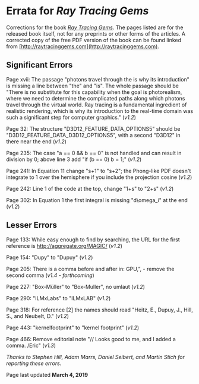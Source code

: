 # Errata for _Ray Tracing Gems_

Corrections for the book [_Ray Tracing Gems_](http://raytracinggems.com). The pages listed are for the released book itself, not for any preprints or other forms of the articles. A corrected copy of the free PDF version of the book can be found linked from [http://raytracinggems.com](http://raytracinggems.com).

## Significant Errors

Page xvii: The passage "photons travel through the is why its introduction" is missing a line between "the" and "is". The whole passage should be "There is no substitute for this capability when the goal is photorealism, where we need to determine the complicated paths along which photons travel through the virtual world. Ray tracing is a fundamental ingredient of realistic rendering, which is why its introduction to the real-time domain was such a significant step for computer graphics." (_v1.2_)

Page 32: The structure "D3D12\_FEATURE\_DATA\_OPTIONS5" should be "D3D12\_FEATURE\_DATA\_D3D12\_OPTIONS5", with a second "D3D12" in there near the end (_v1.2_)

Page 235: The case "a == 0 && b == 0" is not handled and can result in division by 0; above line 3 add "if (b == 0) b = 1;" (_v1.2_)

Page 241: In Equation 11 change "s+1" to "s+2"; the Phong-like PDF doesn't integrate to 1 over the hemisphere if you include the projection cosine (_v1.2_)

Page 242: Line 1 of the code at the top, change "1+s" to "2+s" (_v1.2_)

Page 302: In Equation 1 the first integral is missing "d\omega_i" at the end (_v1.2_)

## Lesser Errors

Page 133: While easy enough to find by searching, the URL for the first reference is http://aggregate.org/MAGIC/ (_v1.2_)

Page 154: "Dupy" to "Dupuy" (_v1.2_)

Page 205: There is a comma before and after in: GPU,”, - remove the second comma (_v1.4 - forthcoming_)

Page 227: "Box-Müller" to "Box-Muller", no umlaut (_v1.2_)

Page 290: "ILMxLabs" to "ILMxLAB" (_v1.2_)

Page 318: For reference [2] the names should read "Heitz, E., Dupuy, J., Hill, S., and Neubelt, D." (_v1.2_)

Page 443: "kernelfootprint" to "kernel footprint" (_v1.2_)

Page 466: Remove editorial note "// Looks good to me, and I added a comma. /Eric" (_v1.3_)

_Thanks to Stephen Hill, Adam Marrs, Daniel Seibert, and Martin Stich for reporting these errors._

Page last updated **March 4, 2019**